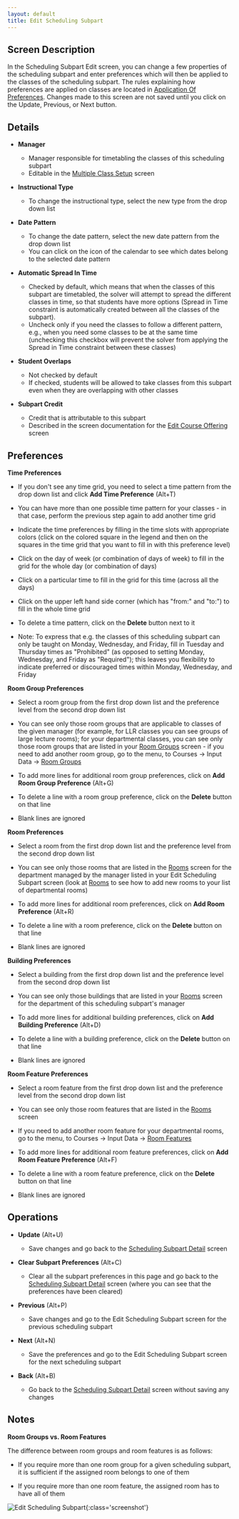 ```yaml
---
layout: default
title: Edit Scheduling Subpart
---
```



## Screen Description


 In the Scheduling Subpart Edit screen, you can change a few properties of the scheduling subpart and enter preferences which will then be applied to the classes of the scheduling subpart. The rules explaining how preferences are applied on classes are located in [Application Of Preferences](application-of-preferences). Changes made to this screen are not saved until you click on the Update, Previous, or Next button.

## Details

* **Manager**
	* Manager responsible for timetabling the classes of this scheduling subpart
	* Editable in the [Multiple Class Setup](multiple-class-setup) screen

* **Instructional Type**
	* To change the instructional type, select the new type from the drop down list

* **Date Pattern**
	* To change the date pattern, select the new date pattern from the drop down list
	* You can click on the icon of the calendar to see which dates belong to the selected date pattern

* **Automatic Spread In Time**
	* Checked by default, which means that when the classes of this subpart are timetabled, the solver will attempt to spread the different classes in time, so that students have more options (Spread in Time constraint is automatically created between all the classes of the subpart).
	* Uncheck only if you need the classes to follow a different pattern, e.g., when you need some classes to be at the same time (unchecking this checkbox will prevent the solver from applying the Spread in Time constraint between these classes)

* **Student Overlaps**
	* Not checked by default
	* If checked, students will be allowed to take classes from this subpart even when they are overlapping with other classes

* **Subpart Credit**
	* Credit that is attributable to this subpart
	* Described in the screen documentation for the [Edit Course Offering](edit-course-offering) screen

## Preferences


 **Time Preferences**

* If you don't see any time grid, you need to select a time pattern from the drop down list and click **Add Time Preference** (Alt+T)

* You can have more than one possible time pattern for your classes - in that case, perform the previous step again to add another time grid

* Indicate the time preferences by filling in the time slots with appropriate colors (click on the colored square in the legend and then on the squares in the time grid that you want to fill in with this preference level)

* Click on the day of week (or combination of days of week) to fill in the grid for the whole day (or combination of days)

* Click on a particular time to fill in the grid for this time (across all the days)

* Click on the upper left hand side corner (which has "from:" and "to:") to fill in the whole time grid

* To delete a time pattern, click on the **Delete** button next to it

* Note: To express that e.g. the classes of this scheduling subpart can only be taught on Monday, Wednesday, and Friday, fill in Tuesday and Thursday times as "Prohibited" (as opposed to setting Monday, Wednesday, and Friday as "Required"); this leaves you flexibility to indicate preferred or discouraged times within Monday, Wednesday, and Friday


 **Room Group Preferences**

* Select a room group from the first drop down list and the preference level from the second drop down list

* You can see only those room groups that are applicable to classes of the given manager (for example, for LLR classes you can see groups of large lecture rooms); for your departmental classes, you can see only those room groups that are listed in your [Room Groups](room-groups) screen - if you need to add another room group, go to the menu, to Courses → Input Data → [Room Groups](room-groups)

* To add more lines for additional room group preferences, click on **Add Room Group Preference** (Alt+G)

* To delete a line with a room group preference, click on the **Delete** button on that line

* Blank lines are ignored


 **Room Preferences**

* Select a room from the first drop down list and the preference level from the second drop down list

* You can see only those rooms that are listed in the [Rooms](rooms) screen for the department managed by the manager listed in your Edit Scheduling Subpart screen (look at [Rooms](rooms) to see how to add new rooms to your list of departmental rooms)

* To add more lines for additional room preferences, click on **Add Room Preference** (Alt+R)

* To delete a line with a room preference, click on the **Delete** button on that line

* Blank lines are ignored


 **Building Preferences**

* Select a building from the first drop down list and the preference level from the second drop down list

* You can see only those buildings that are listed in your [Rooms](rooms) screen for the department of this scheduling subpart's manager

* To add more lines for additional building preferences, click on **Add Building Preference** (Alt+D)

* To delete a line with a building preference, click on the **Delete** button on that line

* Blank lines are ignored


 **Room Feature Preferences**

* Select a room feature from the first drop down list and the preference level from the second drop down list

* You can see only those room features that are listed in the [Rooms](rooms) screen

* If you need to add another room feature for your departmental rooms, go to the menu, to Courses → Input Data → [Room Features](room-features)

* To add more lines for additional room feature preferences, click on **Add Room Feature Preference** (Alt+F)

* To delete a line with a room feature preference, click on the **Delete** button on that line

* Blank lines are ignored

## Operations

* **Update** (Alt+U)
	* Save changes and go back to the [Scheduling Subpart Detail](scheduling-subpart-detail) screen

* **Clear Subpart Preferences** (Alt+C)
	* Clear all the subpart preferences in this page and go back to the [Scheduling Subpart Detail](scheduling-subpart-detail) screen (where you can see that the preferences have been cleared)

* **Previous** (Alt+P)
	* Save changes and go to the Edit Scheduling Subpart screen for the previous scheduling subpart

* **Next** (Alt+N)
	* Save the preferences and go to the Edit Scheduling Subpart screen for the next scheduling subpart

* **Back** (Alt+B)
	* Go back to the [Scheduling Subpart Detail](scheduling-subpart-detail) screen without saving any changes

## Notes


 **Room Groups vs. Room Features**


 The difference between room groups and room features is as follows:

* If you require more than one room group for a given scheduling subpart, it is sufficient if the assigned room belongs to one of them

* If you require more than one room feature, the assigned room has to have all of them


![Edit Scheduling Subpart](images/edit-scheduling-subpart-1.png){:class='screenshot'}
